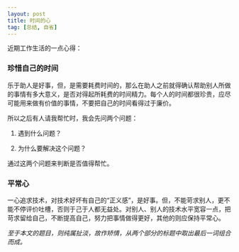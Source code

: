 ```yaml
---
layout: post
title: 时间的心
tag: [总结, 自省]
---
```


近期工作生活的一点心得：

### 珍惜自己的时间

乐于助人是好事，但，是需要耗费时间的，那么在助人之前就得确认帮助别人所做的事情有多大意义，是否对得起所耗费的时间精力。每个人的时间都很珍贵，应尽可能用来做有价值的事情，不要把自己的时间看得过于廉价。

所以之后有人请我帮忙时，我会先问两个问题：

1. 遇到什么问题？

2. 为什么要解决这个问题？

通过这两个问题来判断是否值得帮忙。

### 平常心

一心追求技术，对技术好坏有自己的“正义感”，是好事。但，不能苛求别人，更不能不停评价吐槽，否则于己于人都无益处。对别人、别人的技术水平宽容一点，把苛求留给自己，不断提高自己，努力把事情做得更好，其他的则应保持平常心。


*至于本文的题目，则纯属扯淡，故作矫情，从两个部分的标题中取出最后一词组合而成。*

